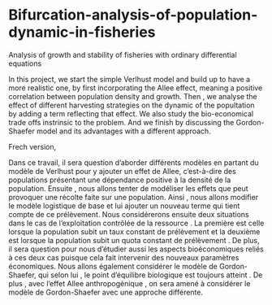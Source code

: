 # Bifurcation-analysis-of-population-dynamic-in-fisheries

Analysis of growth and stability of fisheries with ordinary differential equations

In this project, we start the simple Verlhust model and build up to have a more realistic one, by first incorporating the Allee effect, 
meaning a positive correlation between population density and growth.
Then , we analyse the effect of different harvesting strategies on the dynamic of the popultation by adding a term reflecting that effect.
We also study the bio-economical trade offs instrinsic to the problem.
And we finish by discussing the Gordon-Shaefer model and its advantages with a different approach.



Frech version,

Dans ce travail, il sera question d’aborder différents modèles en partant du modèle de Verlhust pour y ajouter un effet de Allee, 
c’est-à-dire des populations présentant une dépendance positive à la densité de la population. 
Ensuite , nous allons tenter de modéliser les effets que peut provoquer une récolte faite sur une population. 
Ainsi , nous allons modifier le modèle logistique de base et lui ajouter un nouveau terme qui tient compte de ce prélèvement. 
Nous considérerons ensuite deux situations dans le cas de l’exploitation contrôlée de la ressource . 
La première est celle lorsque la population subit un taux constant de prélèvement et la deuxième est lorsque la population 
subit un quota constant de prélèvement . 
De plus, il sera question pour nous d’étudier aussi les aspects bioéconomiques reliés à ces deux cas puisque cela fait intervenir des nouveaux
paramètres économiques. 
Nous allons également considérer le modèle de Gordon-Shaefer, qui selon lui , le point d’équilibre biologique est toujours
atteint . 
De plus , avec l’effet Allee anthropogénique , on sera amené à considérer le modèle de Gordon-Shaefer avec une approche différente.
